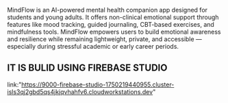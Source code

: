 MindFlow is an AI-powered mental health companion app designed for students and young adults.
It offers non-clinical emotional support through features like mood tracking, guided journaling, CBT-based exercises, and mindfulness tools.
MindFlow empowers users to build emotional awareness and resilience while remaining lightweight, private, and accessible — especially during stressful academic or early career periods.

## IT IS BULID USING FIREBASE STUDIO ##
link:"https://9000-firebase-studio-1750219440955.cluster-isls3qj2gbd5qs4jkjqvhahfv6.cloudworkstations.dev"
